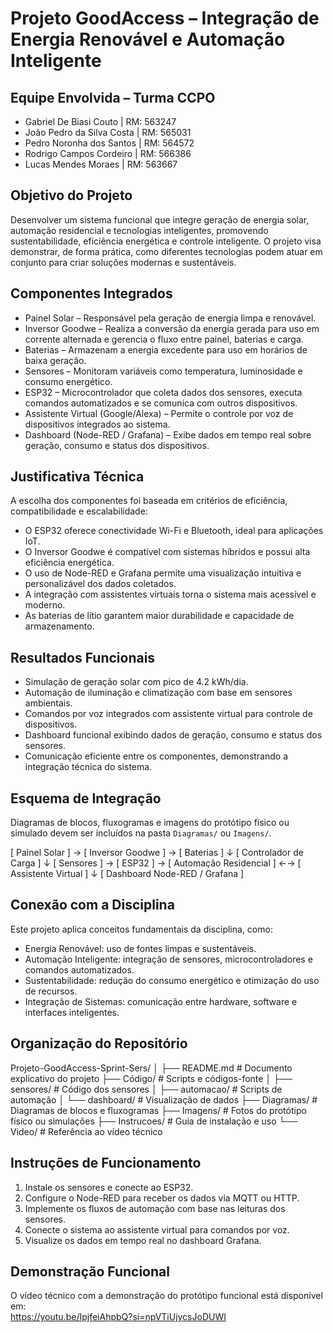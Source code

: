 # Projeto GoodAccess – Integração de Energia Renovável e Automação Inteligente

## Equipe Envolvida – Turma CCPO

- Gabriel De Biasi Couto | RM: 563247  
- João Pedro da Silva Costa | RM: 565031  
- Pedro Noronha dos Santos | RM: 564572  
- Rodrigo Campos Cordeiro | RM: 566386  
- Lucas Mendes Moraes | RM: 563667  

## Objetivo do Projeto

Desenvolver um sistema funcional que integre geração de energia solar, automação residencial e tecnologias inteligentes, promovendo sustentabilidade, eficiência energética e controle inteligente. O projeto visa demonstrar, de forma prática, como diferentes tecnologias podem atuar em conjunto para criar soluções modernas e sustentáveis.

## Componentes Integrados

- Painel Solar – Responsável pela geração de energia limpa e renovável.  
- Inversor Goodwe – Realiza a conversão da energia gerada para uso em corrente alternada e gerencia o fluxo entre painel, baterias e carga.  
- Baterias – Armazenam a energia excedente para uso em horários de baixa geração.  
- Sensores – Monitoram variáveis como temperatura, luminosidade e consumo energético.  
- ESP32 – Microcontrolador que coleta dados dos sensores, executa comandos automatizados e se comunica com outros dispositivos.  
- Assistente Virtual (Google/Alexa) – Permite o controle por voz de dispositivos integrados ao sistema.  
- Dashboard (Node-RED / Grafana) – Exibe dados em tempo real sobre geração, consumo e status dos dispositivos.

## Justificativa Técnica

A escolha dos componentes foi baseada em critérios de eficiência, compatibilidade e escalabilidade:

- O ESP32 oferece conectividade Wi-Fi e Bluetooth, ideal para aplicações IoT.  
- O Inversor Goodwe é compatível com sistemas híbridos e possui alta eficiência energética.  
- O uso de Node-RED e Grafana permite uma visualização intuitiva e personalizável dos dados coletados.  
- A integração com assistentes virtuais torna o sistema mais acessível e moderno.  
- As baterias de lítio garantem maior durabilidade e capacidade de armazenamento.

## Resultados Funcionais

- Simulação de geração solar com pico de 4.2 kWh/dia.  
- Automação de iluminação e climatização com base em sensores ambientais.  
- Comandos por voz integrados com assistente virtual para controle de dispositivos.  
- Dashboard funcional exibindo dados de geração, consumo e status dos sensores.  
- Comunicação eficiente entre os componentes, demonstrando a integração técnica do sistema.

## Esquema de Integração

Diagramas de blocos, fluxogramas e imagens do protótipo físico ou simulado devem ser incluídos na pasta `Diagramas/` ou `Imagens/`.

[ Painel Solar ] → [ Inversor Goodwe ] → [ Baterias ] ↓ [ Controlador de Carga ] ↓ [ Sensores ] → [ ESP32 ] → [ Automação Residencial ] ←→ [ Assistente Virtual ] ↓ [ Dashboard Node-RED / Grafana ]


## Conexão com a Disciplina

Este projeto aplica conceitos fundamentais da disciplina, como:

- Energia Renovável: uso de fontes limpas e sustentáveis.  
- Automação Inteligente: integração de sensores, microcontroladores e comandos automatizados.  
- Sustentabilidade: redução do consumo energético e otimização do uso de recursos.  
- Integração de Sistemas: comunicação entre hardware, software e interfaces inteligentes.

## Organização do Repositório

Projeto-GoodAccess-Sprint-Sers/ │ ├── README.md # Documento explicativo do projeto ├── Código/ # Scripts e códigos-fonte │ ├── sensores/ # Código dos sensores │ ├── automacao/ # Scripts de automação │ └── dashboard/ # Visualização de dados ├── Diagramas/ # Diagramas de blocos e fluxogramas ├── Imagens/ # Fotos do protótipo físico ou simulações ├── Instrucoes/ # Guia de instalação e uso └── Video/ # Referência ao vídeo técnico


## Instruções de Funcionamento

1. Instale os sensores e conecte ao ESP32.  
2. Configure o Node-RED para receber os dados via MQTT ou HTTP.  
3. Implemente os fluxos de automação com base nas leituras dos sensores.  
4. Conecte o sistema ao assistente virtual para comandos por voz.  
5. Visualize os dados em tempo real no dashboard Grafana.

## Demonstração Funcional

O vídeo técnico com a demonstração do protótipo funcional está disponível em:  
https://youtu.be/IpjfeiAhpbQ?si=npVTiUjycsJoDUWI
